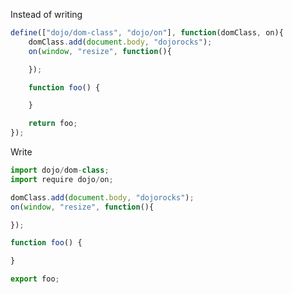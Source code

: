 Instead of writing

```javascript
define(["dojo/dom-class", "dojo/on"], function(domClass, on){
	domClass.add(document.body, "dojorocks");
	on(window, "resize", function(){

	});

	function foo() {

	}

	return foo;
});
```

Write

```javascript
import dojo/dom-class;
import require dojo/on;

domClass.add(document.body, "dojorocks");
on(window, "resize", function(){

});

function foo() {

}

export foo;
```

